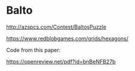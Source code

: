 # Balto
http://azspcs.com/Contest/BaltosPuzzle

https://www.redblobgames.com/grids/hexagons/

Code from this paper:

https://openreview.net/pdf?id=bnBeNFB27b
